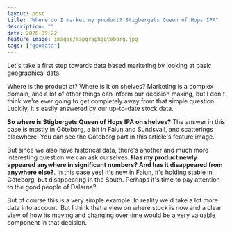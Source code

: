 ```yaml
---
layout: post
title: "Where do I market my product? Stigbergets Queen of Hops IPA"
description: ""
date: 2020-09-22
feature_image: images/mapgraphgoteborg.jpg 
tags: ["geodata"]
---
```


Let's take a first step towards data based marketing by looking at basic geographical data.

<!--more-->

Where is the product at? Where is it on shelves? Marketing is a complex domain, and a lot of other things can inform our decision making, but I don't think we're ever going to get completely away from that simple question. Luckily, it's easily answered by our up-to-date stock data.

**So where is Stigbergets Queen of Hops IPA on shelves?** The answer in this case is mostly in Göteborg, a bit in Falun and Sundsvall, and scatterings elsewhere. You can see the Göteborg part in this article's feature image.

But since we also have historical data, there's another and much more interesting question we can ask ourselves. **Has my product newly appeared anywhere in significant numbers? And has it disappeared from anywhere else?**. In this case yes! It's new in Falun, it's holding stable in Göteborg, but disappearing in the South. Perhaps it's time to pay attention to the good people of Dalarna?

But of course this is a very simple example. In reality we'd take a lot more data into account. But I think that a view on where stock is now and a clear view of how its moving and changing over time would be a very valuable component in that decision.
